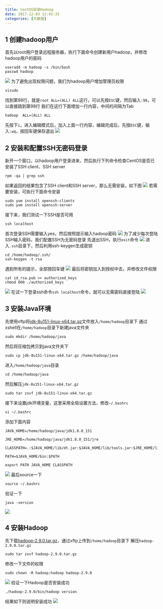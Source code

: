 ```yaml
---
title: CentOS安装Hadoop
date: 2017-12-03 12:43:33
categories: [大数据]
---
```

## 1 创建hadoop用户

首先以root用户登录远程服务器，执行下面命令创建新用户hadoop，并修改hadoop用户的密码
```
useradd -m hadoop -s /bin/bash
passwd hadoop
```
![](http://p06qbh638.bkt.clouddn.com/%E5%88%9B%E5%BB%BAhadoop.png)
为了避免出现权限问题，我们为hadoop用户增加管理员权限
```
visudo
```
找到第98行，就是`root ALL=(ALL) ALL`这行，可以先按`ESC`键，然后输入`:98`，可以直接跳到第98行
我们在这行下面增加一行内容，中间的间隔为Tab
```
hadoop	ALL=(ALL) ALL
```
先按下`i`，进入编辑模式后，加入上面一行内容，编辑完成后，先按`ESC`键，输入`:wq`，按回车键保存退出
![](http://p06qbh638.bkt.clouddn.com/zengjiaquanxian.png)

## 2 安装和配置SSH无密码登录

新开一个窗口，以hadoop用户登录进来，然后执行下列命令检查CentOS是否已安装了SSH client、SSH server
```
rpm -qa | grep ssh
```
如果返回的结果包含了SSH client和SSH server，那么无需安装，如下图
![](http://p06qbh638.bkt.clouddn.com/%E6%A3%80%E6%9F%A5%E5%AE%89%E8%A3%85.png)
若需要安装，可执行下面命令安装
```
sudo yum install openssh-clients
sudo yum install openssh-server
```
接下来，我们测试一下SSH是否可用
```
ssh localhost
```
首次登录SSH需要输入yes，然后按照提示输入hadoop密码
![](http://p06qbh638.bkt.clouddn.com/sshcheck.png)
为了减少每次登陆SSH输入密码，我们配置SSH为无密码登录
先退出SSH，执行`exit`命令
![](http://p06qbh638.bkt.clouddn.com/exit.png)
进入`.ssh`目录下，然后利用ssh-keygen生成密钥
```
cd /home/hadoop/.ssh/
ssh-keygen -t rsa
```
遇到所有的提示，全部按回车键
![](http://p06qbh638.bkt.clouddn.com/sshkeygen.png)
最后将密钥加入到授权中去，并修改文件权限
```
cat id_rsa.pub >> authorized_keys
chmod 600 ./authorized_keys
```
![](http://p06qbh638.bkt.clouddn.com/catchmod.png)
在试一下登录ssh命令`ssh localhost`命令，就可以无需密码直接登陆
![](http://p06qbh638.bkt.clouddn.com/localhostssh.png)

## 3 安装Java环境

先使用xftp将[jdk-8u151-linux-x64.tar.gz](http://download.oracle.com/otn-pub/java/jdk/8u151-b12/e758a0de34e24606bca991d704f6dcbf/jdk-8u151-linux-x64.tar.gz?AuthParam=1512228017_7899e64b7f2c6b96948ff371d9427160)文件放入`/home/hadoop`目录下
通过xshell在`/home/hadoop`目录下新建java文件夹
```
sudo mkdir /home/hadoop/java
```
然后将压缩包拷贝到java文件夹下
```
sudo cp jdk-8u151-linux-x64.tar.gz /home/hadoop/java
```
进入`/home/hadoop/java`目录
```
cd /home/hadoop/java
```
然后解压`jdk-8u151-linux-x64.tar.gz`
```
sudo tar zxvf jdk-8u151-linux-x64.tar.gz
```
接下来设置jdk环境变量，这里采用全局设置方法，修改`~/.bashrc`
```
vi ~/.bashrc
```
添加下面内容
```
JAVA_HOME=/home/hadoop/java/jdk1.8.0_151

JRE_HOME=/home/hadoop/java/jdk1.8.0_151/jre

CLASSPATH=.:$JAVA_HOME/lib/dt.jar:$JAVA_HOME/lib/tools.jar:$JRE_HOME/lib

PATH=$JAVA_HOME/bin:$PATH

export PATH JAVA_HOME CLASSPATH
```
![](http://p06qbh638.bkt.clouddn.com/hadoopjava.png)
最后source一下
```
source ~/.bashrc
```
验证一下
```
java -version
```
![](http://p06qbh638.bkt.clouddn.com/javaversion.png)

## 4 安装Hadoop

先下载[hadoop-2.9.0.tar.gz](https://mirrors.cnnic.cn/apache/hadoop/common/stable/hadoop-2.9.0.tar.gz)，通过xftp上传到`/home/hadoop`目录下
解压`hadoop-2.9.0.tar.gz`
```
sudo tar zxvf hadoop-2.9.0.tar.gz
```
修改一下文件的权限
```
sudo chown -R hadoop:hadoop hadoop-2.9.0
```
![](http://p06qbh638.bkt.clouddn.com/%E4%BF%AE%E6%94%B9%E6%9D%83%E9%99%90.png)
验证一下Hadoop是否安装成功
```
./hadoop-2.9.0/bin/hadoop version
```
结果如下则说明安装成功
![](http://p06qbh638.bkt.clouddn.com/hadoopcheck.png)
